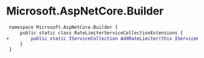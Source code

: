 # Microsoft.AspNetCore.Builder

``` diff
 namespace Microsoft.AspNetCore.Builder {
     public static class RateLimiterServiceCollectionExtensions {
+        public static IServiceCollection AddRateLimiter(this IServiceCollection services);
     }
 }
```

